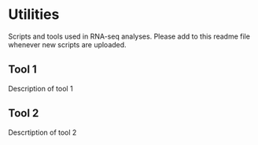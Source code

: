 # Utilities
Scripts and tools used in RNA-seq analyses.
Please add to this readme file whenever new scripts are uploaded.

## Tool 1
Description of tool 1

## Tool 2
Descrtiption of tool 2
